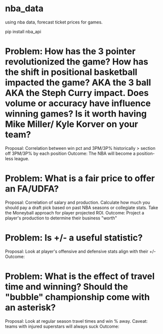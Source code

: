 # nba_data
using nba data, forecast ticket prices for games. 

pip install nba_api

# Problem: How has the 3 pointer revolutionized the game? How has the shift in positional basketball impacted the game? AKA the 3 ball AKA the Steph Curry impact. Does volume or accuracy have influence winning games? Is it worth having Mike Miller/ Kyle Korver on your team?
Proposal: Correlation between win pct and 3PM/3P% historically > section off 3PM/3P% by each position
  Outcome: The NBA will become a position-less league.

# Problem: What is a fair price to offer an FA/UDFA?
Proposal: Correlation of salary and production. Calculate how much you should pay a draft pick based on past NBA seasons or collegiate stats. Take the Moneyball approach for player projected ROI.
  Outcome: Project a player's production to determine their business "worth"

# Problem: Is +/- a useful statistic?
Proposal: Look at player's offensive and defensive stats align with their +/-
  Outcome: 

# Problem: What is the effect of travel time and winning? Should the "bubble" championship come with an asterisk?
Proposal: Look at regular season travel times and win % away. Caveat: teams with injured superstars will always suck
  Outcome: 
